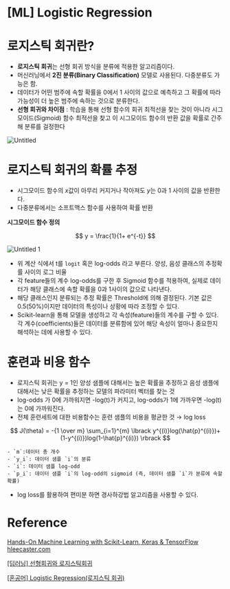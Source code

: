 # [ML] Logistic Regression

# 로지스틱 회귀란?

- **로지스틱 회귀**는 선형 회귀 방식을 분류에 적용한 알고리즘이다.
- 머신러닝에서 **2진 분류(Binary Classification)** 모델로 사용된다. 다중분류도 가능은 함.
- 데이터가 어떤 범주에 속할 확률을 0에서 1 사이의 값으로 예측하고 그 확률에 따라 가능성이 더 높은 범주에 속하는 것으로 분류한다.
- **선형 회귀와 차이점** : 학습을 통해 선형 함수의 회귀 최적선을 찾는 것이 아니라 시그모이드(Sigmoid) 함수 최적선을 찾고 이 시그모이드 함수의 반환 값을 확률로 간주해 분류를 걸정한다

![Untitled](https://user-images.githubusercontent.com/69300448/211442401-ec60796a-3228-4ba8-af50-082d16340710.png)

# 로지스틱 회귀의 확률 추정

- 시그모이드 함수의 $x$값이 아무리 커지거나 작아져도 $y$는  0과 1 사이의 값을 반환한다.
- 다중분류에서는 소프트맥스 함수를 사용하여 확률 반환

**시그모이드 함수 정의**

$$
y = \frac{1}{1+ e^{-t}}
$$

![Untitled 1](https://user-images.githubusercontent.com/69300448/211442457-7cf3472f-e568-4789-ae3c-5ee393109471.png)

- 위 계산 식에서 t를 `logit` 혹은 log-odds 라고 부른다. 양성, 음성 클래스의 추정확률 사이의 로그 비율
- 각 feature들의 계수 log-odds를 구한 후 Sigmoid 함수를 적용하여, 실제로 데이터가 해당 클래스에 속할 확률을 0과 1사이의 값으로 나타낸다.
- 해당 클래스인지 분류되는 추정 확률은 Threshold에 의해 결정된다. 기본 값은 0.5(50%)이지만 데이터의 특성이나 상황에 따라 조정할 수 있다.
- Scikit-learn을 통해 모델을 생성하고 각 속성(feature)들의 계수를 구할 수 있다. 각 계수(coefficients)들은 데이터를 분류함에 있어 해당 속성이 얼마나 중요한지 해석하는 데에 사용할 수 있다.

# 훈련과 비용 함수

- 로지스틱 회귀는 y = 1인 양성 샘플에 대해서는 높은 확률을 추정하고 음성 샘플에 대해서는 낮은 확률을 추정하는 모델의 파라미터 벡터를 찾는 것
- log-odds 가 0에 가까워지면 -log(t)가 커지고,  log-odds가 1에 가까우면 -log(t)는 0에 가까워진다.
- 전체 훈련세트에 대한 비용함수는 훈련 샘플의 비용을 평균한 것 → log loss
    
$$
J(\theta) = -{1 \over m} \sum_{i=1}^{m} \lbrack y^{(i)}log(\hat{p}^{(i)})+(1-y^{(i)})log(1-\hat{p}^{(i)}) \rbrack
$$
    
    - `m`:데이터 총 개수
    - `y_i`: 데이터 샘플 `i`의 분류
    - `i`: 데이터 샘플 log-odd
    - `p_i`: 데이터 샘플 `i`의 log-odd의 sigmoid (즉, 데이터 샘플 `i`가 분류에 속할 확률)
- log loss를 활용하여 편미분 하면 경사하강법 알고리즘을 사용할 수 있다.

# Reference
[Hands-On Machine Learning with Scikit-Learn, Keras & TensorFlow](https://m.hanbit.co.kr/store/books/book_view.html?p_code=B7033438574)
[hleecaster.com](https://hleecaster.com/ml-logistic-regression-concept/)

[[딥러닝] 선형회귀와 로지스틱회귀](https://ebbnflow.tistory.com/129)

[[혼공머] Logistic Regression(로지스틱 회귀)](https://velog.io/@cha-suyeon/%ED%98%BC%EA%B3%B5%EB%A8%B8-Logistic-Regression%EB%A1%9C%EC%A7%80%EC%8A%A4%ED%8B%B1-%ED%9A%8C%EA%B7%80)
